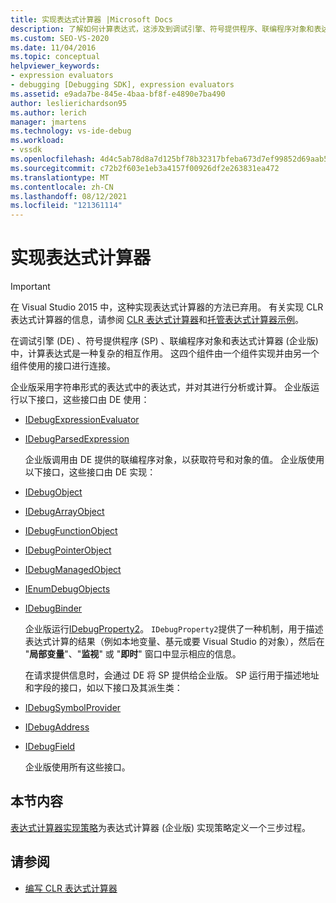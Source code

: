 ```yaml
---
title: 实现表达式计算器 |Microsoft Docs
description: 了解如何计算表达式，这涉及到调试引擎、符号提供程序、联编程序对象和表达式计算器。
ms.custom: SEO-VS-2020
ms.date: 11/04/2016
ms.topic: conceptual
helpviewer_keywords:
- expression evaluators
- debugging [Debugging SDK], expression evaluators
ms.assetid: e9ada7be-845e-4baa-bf8f-e4890e7ba490
author: leslierichardson95
ms.author: lerich
manager: jmartens
ms.technology: vs-ide-debug
ms.workload:
- vssdk
ms.openlocfilehash: 4d4c5ab78d8a7d125bf78b32317bfeba673d7ef99852d69aab5e99bd6a59ee96
ms.sourcegitcommit: c72b2f603e1eb3a4157f00926df2e263831ea472
ms.translationtype: MT
ms.contentlocale: zh-CN
ms.lasthandoff: 08/12/2021
ms.locfileid: "121361114"
---
```

# <a name="implement-an-expression-evaluator"></a>实现表达式计算器
> [!IMPORTANT]
> 在 Visual Studio 2015 中，这种实现表达式计算器的方法已弃用。 有关实现 CLR 表达式计算器的信息，请参阅 [CLR 表达式计算器](https://github.com/Microsoft/ConcordExtensibilitySamples/wiki/CLR-Expression-Evaluators)和[托管表达式计算器示例](https://github.com/Microsoft/ConcordExtensibilitySamples/wiki/Managed-Expression-Evaluator-Sample)。

 在调试引擎 (DE) 、符号提供程序 (SP) 、联编程序对象和表达式计算器 (企业版) 中，计算表达式是一种复杂的相互作用。 这四个组件由一个组件实现并由另一个组件使用的接口进行连接。

 企业版采用字符串形式的表达式中的表达式，并对其进行分析或计算。 企业版运行以下接口，这些接口由 DE 使用：

- [IDebugExpressionEvaluator](../../extensibility/debugger/reference/idebugexpressionevaluator.md)

- [IDebugParsedExpression](../../extensibility/debugger/reference/idebugparsedexpression.md)

  企业版调用由 DE 提供的联编程序对象，以获取符号和对象的值。 企业版使用以下接口，这些接口由 DE 实现：

- [IDebugObject](../../extensibility/debugger/reference/idebugobject.md)

- [IDebugArrayObject](../../extensibility/debugger/reference/idebugarrayobject.md)

- [IDebugFunctionObject](../../extensibility/debugger/reference/idebugfunctionobject.md)

- [IDebugPointerObject](../../extensibility/debugger/reference/idebugpointerobject.md)

- [IDebugManagedObject](../../extensibility/debugger/reference/idebugmanagedobject.md)

- [IEnumDebugObjects](../../extensibility/debugger/reference/ienumdebugobjects.md)

- [IDebugBinder](../../extensibility/debugger/reference/idebugbinder.md)

  企业版运行[IDebugProperty2](../../extensibility/debugger/reference/idebugproperty2.md)。 `IDebugProperty2`提供了一种机制，用于描述表达式计算的结果（例如本地变量、基元或要 Visual Studio 的对象），然后在 "**局部变量**"、"**监视**" 或 "**即时**" 窗口中显示相应的信息。

  在请求提供信息时，会通过 DE 将 SP 提供给企业版。 SP 运行用于描述地址和字段的接口，如以下接口及其派生类：

- [IDebugSymbolProvider](../../extensibility/debugger/reference/idebugsymbolprovider.md)

- [IDebugAddress](../../extensibility/debugger/reference/idebugaddress.md)

- [IDebugField](../../extensibility/debugger/reference/idebugfield.md)

  企业版使用所有这些接口。

## <a name="in-this-section"></a>本节内容
 [表达式计算器实现策略](../../extensibility/debugger/expression-evaluator-implementation-strategy.md)为表达式计算器 (企业版) 实现策略定义一个三步过程。

## <a name="see-also"></a>请参阅
- [编写 CLR 表达式计算器](../../extensibility/debugger/writing-a-common-language-runtime-expression-evaluator.md)
